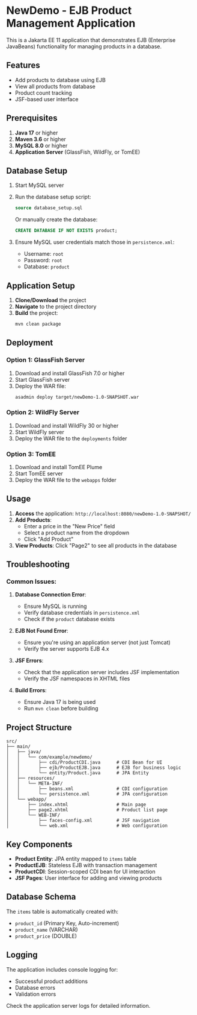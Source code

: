 # NewDemo - EJB Product Management Application

This is a Jakarta EE 11 application that demonstrates EJB (Enterprise JavaBeans) functionality for managing products in a database.

## Features

- Add products to database using EJB
- View all products from database
- Product count tracking
- JSF-based user interface

## Prerequisites

1. **Java 17** or higher
2. **Maven 3.6** or higher
3. **MySQL 8.0** or higher
4. **Application Server** (GlassFish, WildFly, or TomEE)

## Database Setup

1. Start MySQL server
2. Run the database setup script:
   ```sql
   source database_setup.sql
   ```
   Or manually create the database:
   ```sql
   CREATE DATABASE IF NOT EXISTS product;
   ```

3. Ensure MySQL user credentials match those in `persistence.xml`:
   - Username: `root`
   - Password: `root`
   - Database: `product`

## Application Setup

1. **Clone/Download** the project
2. **Navigate** to the project directory
3. **Build** the project:
   ```bash
   mvn clean package
   ```

## Deployment

### Option 1: GlassFish Server
1. Download and install GlassFish 7.0 or higher
2. Start GlassFish server
3. Deploy the WAR file:
   ```bash
   asadmin deploy target/newDemo-1.0-SNAPSHOT.war
   ```

### Option 2: WildFly Server
1. Download and install WildFly 30 or higher
2. Start WildFly server
3. Deploy the WAR file to the `deployments` folder

### Option 3: TomEE
1. Download and install TomEE Plume
2. Start TomEE server
3. Deploy the WAR file to the `webapps` folder

## Usage

1. **Access** the application: `http://localhost:8080/newDemo-1.0-SNAPSHOT/`
2. **Add Products**:
   - Enter a price in the "New Price" field
   - Select a product name from the dropdown
   - Click "Add Product"
3. **View Products**: Click "Page2" to see all products in the database

## Troubleshooting

### Common Issues:

1. **Database Connection Error**:
   - Ensure MySQL is running
   - Verify database credentials in `persistence.xml`
   - Check if the `product` database exists

2. **EJB Not Found Error**:
   - Ensure you're using an application server (not just Tomcat)
   - Verify the server supports EJB 4.x

3. **JSF Errors**:
   - Check that the application server includes JSF implementation
   - Verify the JSF namespaces in XHTML files

4. **Build Errors**:
   - Ensure Java 17 is being used
   - Run `mvn clean` before building

## Project Structure

```
src/
├── main/
│   ├── java/
│   │   └── com/example/newdemo/
│   │       ├── cdi/ProductCDI.java      # CDI Bean for UI
│   │       ├── ejb/ProductEJB.java      # EJB for business logic
│   │       └── entity/Product.java      # JPA Entity
│   ├── resources/
│   │   └── META-INF/
│   │       ├── beans.xml                # CDI configuration
│   │       └── persistence.xml          # JPA configuration
│   └── webapp/
│       ├── index.xhtml                  # Main page
│       ├── page2.xhtml                  # Product list page
│       └── WEB-INF/
│           ├── faces-config.xml         # JSF navigation
│           └── web.xml                  # Web configuration
```

## Key Components

- **Product Entity**: JPA entity mapped to `items` table
- **ProductEJB**: Stateless EJB with transaction management
- **ProductCDI**: Session-scoped CDI bean for UI interaction
- **JSF Pages**: User interface for adding and viewing products

## Database Schema

The `items` table is automatically created with:
- `product_id` (Primary Key, Auto-increment)
- `product_name` (VARCHAR)
- `product_price` (DOUBLE)

## Logging

The application includes console logging for:
- Successful product additions
- Database errors
- Validation errors

Check the application server logs for detailed information. 